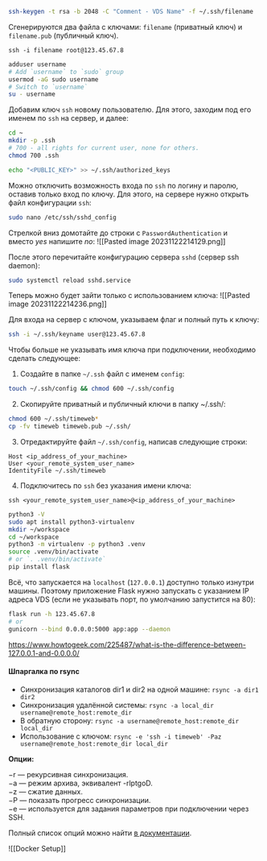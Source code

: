 ```bash
ssh-keygen -t rsa -b 2048 -C "Comment - VDS Name" -f ~/.ssh/filename
```

Сгенерируются два файла с ключами: `filename` (приватный ключ) и `filename.pub` (публичный ключ).

```
ssh -i filename root@123.45.67.8
```

```bash
adduser username
# Add `username` to `sudo` group
usermod -aG sudo username
# Switch to `username`
su - username
```

Добавим ключ `ssh` новому пользователю. Для этого, заходим под его именем по `ssh` на сервер, и далее:

```bash
cd ~
mkdir -p .ssh
# 700 - all rights for current user, none for others.
chmod 700 .ssh

echo "<PUBLIC_KEY>" >> ~/.ssh/authorized_keys
```

Можно отключить возможность входа по `ssh` по логину и паролю, оставив только вход по ключу. Для этого, на сервере нужно открыть файл конфигурации `ssh`:

```bash
sudo nano /etc/ssh/sshd_config
```

Стрелкой вниз домотайте до строки с `PasswordAuthentication` и вместо _yes_ напишите _no_:
![[Pasted image 20231122214129.png]]

После этого перечитайте конфигурацию сервера `sshd` (сервер ssh daemon):

```bash
sudo systemctl reload sshd.service
```

Теперь можно будет зайти только с использованием ключа:
![[Pasted image 20231122214236.png]]

Для входа на сервер с ключом, указываем флаг и полный путь к ключу:

```bash
ssh -i ~/.ssh/keyname user@123.45.67.8
```

Чтобы больше не указывать имя ключа при подключении, необходимо сделать следующее:

1. Создайте в папке `~/.ssh` файл с именем `config`:
```bash
touch ~/.ssh/config && chmod 600 ~/.ssh/config  
```
2. Скопируйте приватный и публичный ключи в папку ~/.ssh/:
```bash
chmod 600 ~/.ssh/timeweb*
cp -fv timeweb timeweb.pub ~/.ssh/
```
3. Отредактируйте файл `~/.ssh/config`, написав следующие строки:
```
Host <ip_address_of_your_machine>  
User <your_remote_system_user_name>  
IdentityFile ~/.ssh/timeweb
```
4. Подключитесь по `ssh` без указания имени ключа:
```
ssh <your_remote_system_user_name>@<ip_address_of_your_machine>
```


```bash
python3 -V
sudo apt install python3-virtualenv
mkdir ~/workspace
cd ~/workspace
python3 -m virtualenv -p python3 .venv
source .venv/bin/activate
# or `. .venv/bin/activate`
pip install flask
```

Всё, что запускается на `localhost` (`127.0.0.1`) доступно только изнутри машины. Поэтому приложение Flask нужно запускать с указанием IP адреса VDS (если не указывать порт, по умолчанию запустится на 80):

```bash
flask run -h 123.45.67.8
# or
gunicorn --bind 0.0.0.0:5000 app:app --daemon
```

https://www.howtogeek.com/225487/what-is-the-difference-between-127.0.0.1-and-0.0.0.0/

#### Шпаргалка по rsync

- Синхронизация каталогов dir1 и dir2 на одной машине:
    `rsync -a dir1 dir2`
- Синхронизация удалённой системы:
    `rsync -a local_dir username@remote_host:remote_dir`
- В обратную сторону:
    `rsync -a username@remote_host:remote_dir local_dir`
- Использование с ключом:
    `rsync -e 'ssh -i timeweb' -Paz username@remote_host:remote_dir local_dir`

**Опции:**

−r — рекурсивная синхронизация.  
−a — режим архива, эквивалент -rlptgoD.  
−z — сжатие данных.  
−P — показать прогресс синхронизации.  
−e — используется для задания параметров при подключении через SSH.

Полный список опций можно найти [в документации](https://linux.die.net/man/1/rsync).

![[Docker Setup]]